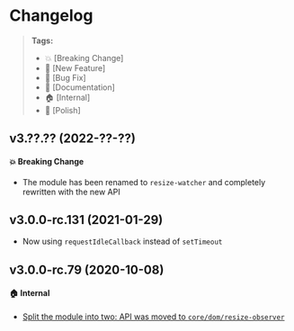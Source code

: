Changelog
=========

> **Tags:**
> - :boom:       [Breaking Change]
> - :rocket:     [New Feature]
> - :bug:        [Bug Fix]
> - :memo:       [Documentation]
> - :house:      [Internal]
> - :nail_care:  [Polish]

## v3.??.?? (2022-??-??)

#### :boom: Breaking Change

* The module has been renamed to `resize-watcher` and completely rewritten with the new API

## v3.0.0-rc.131 (2021-01-29)

* Now using `requestIdleCallback` instead of `setTimeout`

## v3.0.0-rc.79 (2020-10-08)

#### :house: Internal

* [Split the module into two: API was moved to `core/dom/resize-observer`](https://github.com/V4Fire/Client/issues/311)
